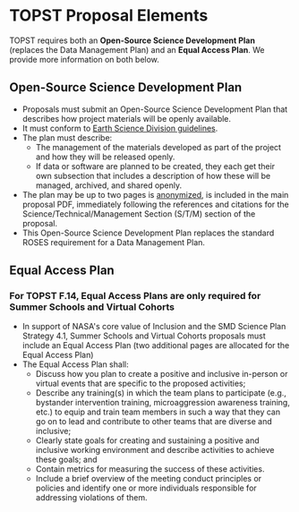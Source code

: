 # TOPST Proposal Elements
TOPST requires both an **Open-Source Science Development Plan** (replaces the Data Management Plan) and an **Equal Access Plan**. We provide more information on both below. 

## Open-Source Science Development Plan
* Proposals must submit an Open-Source Science Development Plan that describes how project materials will be openly available. 
* It must conform to [Earth Science Division guidelines](https://www.earthdata.nasa.gov/engage/open-data-services-and-software/). 
* The plan must describe:
     * The management of the materials developed as part of the project and how they will be released openly. 
     * If data or software are planned to be created, they each get their own subsection that includes a description of how these will be managed, archived, and shared openly. 
* The plan may be up to two pages is [anonymized](https://nspires.nasaprs.com/external/viewrepositorydocument/cmdocumentid=896942/solicitationId=%7BAB776446-03A8-4C24-845D-2E5A2ADA2D5A%7D/viewSolicitationDocument=1/DAPRguidelines22SMD.pdf), is included in the main proposal PDF, immediately following the references and citations for the Science/Technical/Management Section (S/T/M) section of the proposal. 
* This Open-Source Science Development Plan replaces the standard ROSES requirement for a Data Management Plan.

## Equal Access Plan
### For TOPST F.14, Equal Access Plans are only required for Summer Schools and Virtual Cohorts

* In support of NASA's core value of Inclusion and the SMD Science Plan Strategy 4.1, Summer Schools and Virtual Cohorts proposals must include an Equal Access Plan (two additional pages are allocated for the Equal Access Plan)
* The Equal Access Plan shall:
     * Discuss how you plan to create a positive and inclusive in-person or virtual events that are specific to the proposed activities;
     * Describe any training(s) in which the team plans to participate (e.g., bystander intervention training, microaggression awareness training, etc.) to equip and train team members in such a way that they can go on to lead and contribute to other teams that are diverse and inclusive;
     * Clearly state goals for creating and sustaining a positive and inclusive working environment and describe activities to achieve these goals; and
     * Contain metrics for measuring the success of these activities. 
     * Include a brief overview of the meeting conduct principles or policies and identify one or more individuals responsible for addressing violations of them.

